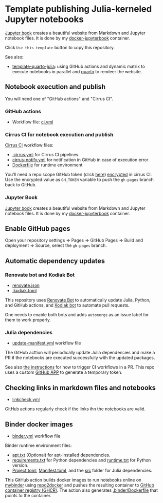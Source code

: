 # Template publishing Julia-kerneled Jupyter notebooks

[Jupyter book][jupyter-book] creates a beautiful website from Markdown and Jupyter notebook files. It is done by my [docker-jupyterbook](https://github.com/sosiristseng/docker-jupyterbook) container.

Click `Use this template` button to copy this repository.

See also:

- [template-quarto-julia](https://github.com/sosiristseng/template-quarto-julia): using GitHub actions and dynamic matrix to execute notebooks in parallel and [quarto][] to rendeer the website.

[quarto]: https://quarto.org/
[jupyter-book]: https://jupyterbook.org/
[Cirrus CI]: https://cirrus-ci.org/

## Notebook execution and publish

You will need one of "GitHub actions" and "Cirrus CI".

### GitHub actions

- Workflow file: [ci.yml](.github/workflows/ci.yml)

### Cirrus CI for notebook execution and publish

[Cirrus CI](https://cirrus-ci.org/) workflow files:

- [.cirrus.yml](.cirrus.yml) for Cirrus CI pipelines
- [cirrus-notify.yml](.github/workflows/cirrus-notify.yml) for notification in GitHub in case of execution error
- [Dockerfile](cirrus.Dockerfile) for runtime environment

You'll need a repo scope GitHub token (click [here](https://github.com/settings/tokens/new?scopes=repo)) [encrypted](https://cirrus-ci.org/guide/writing-tasks/#encrypted-variables) in cirrus CI. Use the encrypted value as `GH_TOKEN` variable to push the `gh-pages` branch back to GitHub.

### Jupyter Book

[Jupyter book][jupyter-book] creates a beautiful website from Markdown and Jupyter notebook files. It is done by my [docker-jupyterbook](https://github.com/sosiristseng/docker-jupyterbook) container.

## Enable GitHub pages

Open your repository settings => Pages => GitHub Pages
=> Build and deployment => Source, select the `gh-pages` branch.

## Automatic dependency updates

### Renovate bot and Kodiak Bot

- [renovate.json](renovate.json)
- [.kodiak.toml](.github/.kodiak.toml)

This repository uses [Renovate Bot](https://github.com/marketplace/renovate) to automatically update Julia, Python, and GitHub actions, and [Kodiak bot](https://kodiakhq.com/) to automate pull requests.

One needs to enable both bots and adds `automerge` as an issue label for them to work properly.

### Julia dependencies

- [update-manifest.yml](.github/workflows/update-manifest.yml) workflow file

The GitHub acttion will periodically update Julia dependencies and make a PR if the notebooks are executed successfully with the updated packages.

See also [the instructions](https://github.com/peter-evans/create-pull-request/blob/main/docs/concepts-guidelines.md#triggering-further-workflow-runs) for how to trigger CI workflows in a PR. This repo uses a custom [GitHub APP](https://github.com/peter-evans/create-pull-request/blob/main/docs/concepts-guidelines.md#authenticating-with-github-app-generated-tokens) to generate a temporary token.

## Checking links in markdown files and notebooks

- [linkcheck.yml](.github/workflows/linkcheck.yml)

GitHub actions regularly check if the links ihn the notebooks are valid.

## Binder docker images

- [binder.yml](.github/workflows/binder.yml) workflow file

Binder runtime environment files:

- [apt.txt](apt.txt) (Optional) for apt-installed dependencies.
- [requirements.txt](requirements.txt) for Python dependencies and [runtime.txt](runtime.txt) for Python version.
- [Project.toml](Project.toml), [Manifest.toml](Manifest.toml), and the [src](src/) folder for Julia dependencies.

This GitHub action builds docker images to run notebooks online on [mybinder](https://mybinder.org/) using [repo2docker](https://repo2docker.readthedocs.io/) and pushes the resulting container to [GitHub container registry (GHCR)][ghcr]. The action also generates [.binder/Dockerfile](.binder/Dockerfile) that points to the container.

[ghcr]: https://docs.github.com/en/packages/working-with-a-github-packages-registry/working-with-the-container-registry
